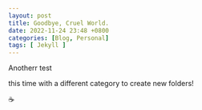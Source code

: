 ```yaml
---
layout: post
title: Goodbye, Cruel World.
date: 2022-11-24 23:48 +0800
categories: [Blog, Personal]
tags: [ Jekyll ]
---
```

Anotherr test

this time with a different category to create new  folders!

☕